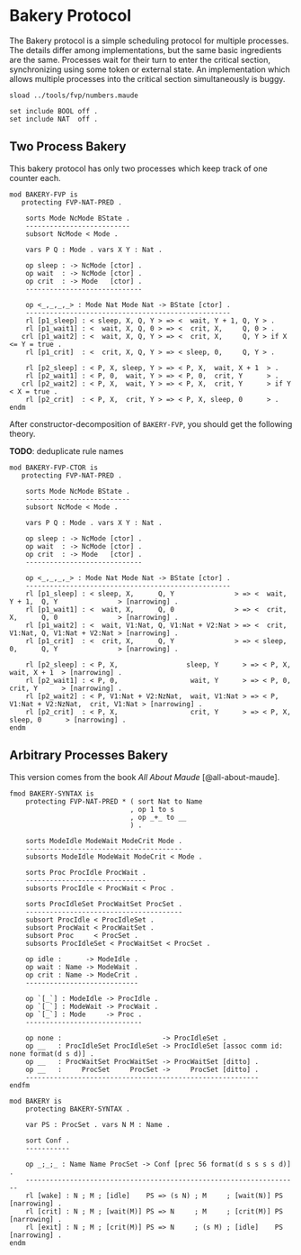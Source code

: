 Bakery Protocol
===============

The Bakery protocol is a simple scheduling protocol for multiple processes.
The details differ among implementations, but the same basic ingredients are the same.
Processes wait for their turn to enter the critical section, synchronizing using some token or external state.
An implementation which allows multiple processes into the critical section simultaneously is buggy.

```maude
sload ../tools/fvp/numbers.maude

set include BOOL off .
set include NAT  off .
```

Two Process Bakery
------------------

This bakery protocol has only two processes which keep track of one counter each.

```maude
mod BAKERY-FVP is
   protecting FVP-NAT-PRED .

    sorts Mode NcMode BState .
    --------------------------
    subsort NcMode < Mode .

    vars P Q : Mode . vars X Y : Nat .

    op sleep : -> NcMode [ctor] .
    op wait  : -> NcMode [ctor] .
    op crit  : -> Mode   [ctor] .
    -----------------------------

    op <_,_,_,_> : Mode Nat Mode Nat -> BState [ctor] .
    ---------------------------------------------------
    rl [p1_sleep] : < sleep, X, Q, Y > => <  wait, Y + 1, Q, Y > .
    rl [p1_wait1] : <  wait, X, Q, 0 > => <  crit, X,     Q, 0 > .
   crl [p1_wait2] : <  wait, X, Q, Y > => <  crit, X,     Q, Y > if X <= Y = true .
    rl [p1_crit]  : <  crit, X, Q, Y > => < sleep, 0,     Q, Y > .

    rl [p2_sleep] : < P, X, sleep, Y > => < P, X,  wait, X + 1  > .
    rl [p2_wait1] : < P, 0,  wait, Y > => < P, 0,  crit, Y      > .
   crl [p2_wait2] : < P, X,  wait, Y > => < P, X,  crit, Y      > if Y < X = true .
    rl [p2_crit]  : < P, X,  crit, Y > => < P, X, sleep, 0      > .
endm
```

After constructor-decomposition of `BAKERY-FVP`, you should get the following theory.

**TODO**: deduplicate rule names

```maude
mod BAKERY-FVP-CTOR is
   protecting FVP-NAT-PRED .

    sorts Mode NcMode BState .
    --------------------------
    subsort NcMode < Mode .

    vars P Q : Mode . vars X Y : Nat .

    op sleep : -> NcMode [ctor] .
    op wait  : -> NcMode [ctor] .
    op crit  : -> Mode   [ctor] .
    -----------------------------

    op <_,_,_,_> : Mode Nat Mode Nat -> BState [ctor] .
    ---------------------------------------------------
    rl [p1_sleep] : < sleep, X,      Q, Y               > => <  wait, Y + 1,  Q, Y               > [narrowing] .
    rl [p1_wait1] : <  wait, X,      Q, 0               > => <  crit, X,      Q, 0               > [narrowing] .
    rl [p1_wait2] : <  wait, V1:Nat, Q, V1:Nat + V2:Nat > => <  crit, V1:Nat, Q, V1:Nat + V2:Nat > [narrowing] .
    rl [p1_crit]  : <  crit, X,      Q, Y               > => < sleep, 0,      Q, Y               > [narrowing] .

    rl [p2_sleep] : < P, X,                 sleep, Y      > => < P, X,                  wait, X + 1  > [narrowing] .
    rl [p2_wait1] : < P, 0,                  wait, Y      > => < P, 0,                  crit, Y      > [narrowing] .
    rl [p2_wait2] : < P, V1:Nat + V2:NzNat,  wait, V1:Nat > => < P, V1:Nat + V2:NzNat,  crit, V1:Nat > [narrowing] .
    rl [p2_crit]  : < P, X,                  crit, Y      > => < P, X,                 sleep, 0      > [narrowing] .
endm
```

Arbitrary Processes Bakery
--------------------------

This version comes from the book *All About Maude* [@all-about-maude].

```maude
fmod BAKERY-SYNTAX is
    protecting FVP-NAT-PRED * ( sort Nat to Name
                              , op 1 to s
                              , op _+_ to __
                              ) .

    sorts ModeIdle ModeWait ModeCrit Mode .
    ---------------------------------------
    subsorts ModeIdle ModeWait ModeCrit < Mode .

    sorts Proc ProcIdle ProcWait .
    ------------------------------
    subsorts ProcIdle < ProcWait < Proc .

    sorts ProcIdleSet ProcWaitSet ProcSet .
    ---------------------------------------
    subsort ProcIdle < ProcIdleSet .
    subsort ProcWait < ProcWaitSet .
    subsort Proc     < ProcSet .
    subsorts ProcIdleSet < ProcWaitSet < ProcSet .

    op idle :      -> ModeIdle .
    op wait : Name -> ModeWait .
    op crit : Name -> ModeCrit .
    ----------------------------

    op `[_`] : ModeIdle -> ProcIdle .
    op `[_`] : ModeWait -> ProcWait .
    op `[_`] : Mode     -> Proc .
    -----------------------------

    op none :                         -> ProcIdleSet .
    op __   : ProcIdleSet ProcIdleSet -> ProcIdleSet [assoc comm id: none format(d s d)] .
    op __   : ProcWaitSet ProcWaitSet -> ProcWaitSet [ditto] .
    op __   :     ProcSet     ProcSet ->     ProcSet [ditto] .
    ----------------------------------------------------------
endfm

mod BAKERY is
    protecting BAKERY-SYNTAX .

    var PS : ProcSet . vars N M : Name .

    sort Conf .
    -----------

    op _;_;_ : Name Name ProcSet -> Conf [prec 56 format(d s s s s d)] .
    --------------------------------------------------------------------
    rl [wake] : N ; M ; [idle]    PS => (s N) ; M     ; [wait(N)] PS [narrowing] .
    rl [crit] : N ; M ; [wait(M)] PS => N     ; M     ; [crit(M)] PS [narrowing] .
    rl [exit] : N ; M ; [crit(M)] PS => N     ; (s M) ; [idle]    PS [narrowing] .
endm
```
